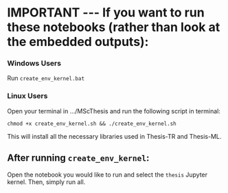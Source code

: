 # IMPORTANT --- If you want to run these notebooks (rather than look at the embedded outputs):
### Windows Users
Run `create_env_kernel.bat`
### Linux Users
Open your terminal in .../MScThesis and run the following script in terminal:
```
chmod +x create_env_kernel.sh && ./create_env_kernel.sh
```
This will install all the necessary libraries used in Thesis-TR and Thesis-ML.
## After running `create_env_kernel`:
Open the notebook you would like to run and select the `thesis` Jupyter kernel. Then, simply run all.
